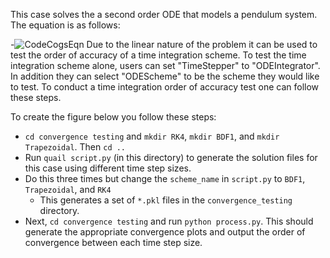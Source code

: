 This case solves the a second order ODE that models a pendulum system. The equation is as follows:

-![CodeCogsEqn](https://user-images.githubusercontent.com/55554103/127205491-4ef2632e-06f8-4b18-860c-68eb89735629.png)
Due to the linear nature of the problem it can be used to test the order of accuracy of a time integration scheme. To test the time integration scheme alone, users can set "TimeStepper" to "ODEIntegrator". In addition they can select "ODEScheme" to be the scheme they would like to test. To conduct a time integration order of accuracy test one can follow these steps.

To create the figure below you follow these steps:
- `cd convergence testing` and 	`mkdir RK4`, `mkdir BDF1`, and `mkdir Trapezoidal`. Then `cd ..`
- Run `quail script.py` (in this directory) to generate the solution files for this case using different time step sizes.
- Do this three times but change the `scheme_name` in `script.py` to `BDF1`, `Trapezoidal`, and `RK4`
	- This generates a set of `*.pkl` files in the `convergence_testing` directory. 
- Next, `cd convergence testing` and run `python process.py`. This should generate the appropriate convergence plots and output the order of convergence between each time step size.
